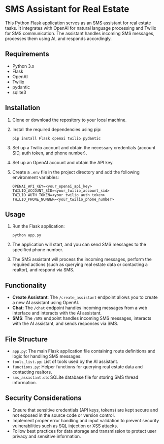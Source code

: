 # SMS Assistant for Real Estate

This Python Flask application serves as an SMS assistant for real estate tasks. It integrates with OpenAI for natural language processing and Twilio for SMS communication. The assistant handles incoming SMS messages, processes them using AI, and responds accordingly.

## Requirements

- Python 3.x
- Flask
- OpenAI
- Twilio
- pydantic
- sqlite3

## Installation

1. Clone or download the repository to your local machine.
2. Install the required dependencies using pip:

    ```
    pip install Flask openai twilio pydantic
    ```

3. Set up a Twilio account and obtain the necessary credentials (account SID, auth token, and phone number).
4. Set up an OpenAI account and obtain the API key.
5. Create a `.env` file in the project directory and add the following environment variables:

    ```
    OPENAI_API_KEY=<your_openai_api_key>
    TWILIO_ACCOUNT_SID=<your_twilio_account_sid>
    TWILIO_AUTH_TOKEN=<your_twilio_auth_token>
    TWILIO_PHONE_NUMBER=<your_twilio_phone_number>
    ```

## Usage

1. Run the Flask application:

    ```
    python app.py
    ```

2. The application will start, and you can send SMS messages to the specified phone number.
3. The SMS assistant will process the incoming messages, perform the required actions (such as querying real estate data or contacting a realtor), and respond via SMS.

## Functionality

- **Create Assistant**: The `/create_assistant` endpoint allows you to create a new AI assistant using OpenAI.
- **Chat**: The `/chat` endpoint handles incoming messages from a web interface and interacts with the AI assistant.
- **SMS**: The `/SMS` endpoint handles incoming SMS messages, interacts with the AI assistant, and sends responses via SMS.

## File Structure

- `app.py`: The main Flask application file containing route definitions and logic for handling SMS messages.
- `tools_list.py`: List of tools used by the AI assistant.
- `functions.py`: Helper functions for querying real estate data and contacting realtors.
- `sms_assistant.db`: SQLite database file for storing SMS thread information.

## Security Considerations

- Ensure that sensitive credentials (API keys, tokens) are kept secure and not exposed in the source code or version control.
- Implement proper error handling and input validation to prevent security vulnerabilities such as SQL injection or XSS attacks.
- Follow best practices for data storage and transmission to protect user privacy and sensitive information.
